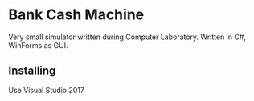 # Bank Cash Machine
Very small simulator written during Computer Laboratory.
Written in C#, WinForms as GUI.
## Installing
Use Visual Studio 2017

